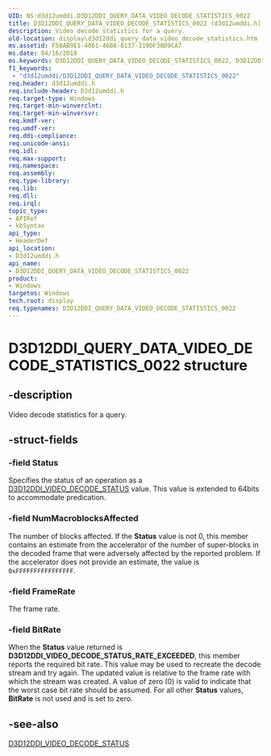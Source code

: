 ```yaml
---
UID: NS:d3d12umddi.D3D12DDI_QUERY_DATA_VIDEO_DECODE_STATISTICS_0022
title: D3D12DDI_QUERY_DATA_VIDEO_DECODE_STATISTICS_0022 (d3d12umddi.h)
description: Video decode statistics for a query.
old-location: display\d3d12ddi_query_data_video_decode_statistics.htm
ms.assetid: F58AB9E1-4061-46B8-8137-319DF30D9CA7
ms.date: 04/16/2018
ms.keywords: D3D12DDI_QUERY_DATA_VIDEO_DECODE_STATISTICS_0022, D3D12DDI_QUERY_DATA_VIDEO_DECODE_STATISTICS_0022 structure [Display Devices], d3d12umddi/D3D12DDI_QUERY_DATA_VIDEO_DECODE_STATISTICS_0022, display.d3d12ddi_query_data_video_decode_statistics
f1_keywords:
 - "d3d12umddi/D3D12DDI_QUERY_DATA_VIDEO_DECODE_STATISTICS_0022"
req.header: d3d12umddi.h
req.include-header: D3d12umddi.h
req.target-type: Windows
req.target-min-winverclnt:
req.target-min-winversvr:
req.kmdf-ver:
req.umdf-ver:
req.ddi-compliance:
req.unicode-ansi:
req.idl:
req.max-support:
req.namespace:
req.assembly:
req.type-library:
req.lib:
req.dll:
req.irql:
topic_type:
- APIRef
- kbSyntax
api_type:
- HeaderDef
api_location:
- D3d12umddi.h
api_name:
- D3D12DDI_QUERY_DATA_VIDEO_DECODE_STATISTICS_0022
product:
- Windows
targetos: Windows
tech.root: display
req.typenames: D3D12DDI_QUERY_DATA_VIDEO_DECODE_STATISTICS_0022
---
```


# D3D12DDI_QUERY_DATA_VIDEO_DECODE_STATISTICS_0022 structure


## -description


Video decode statistics for a query.


## -struct-fields




### -field Status

Specifies the status of an operation as a [D3D12DDI_VIDEO_DECODE_STATUS](ne-d3d12umddi-d3d12ddi_video_decode_status_0020.md) value. This value is extended to 64bits to accommodate predication.


### -field NumMacroblocksAffected

The number of blocks affected. If the <b>Status</b> value is not 0, this member contains an estimate from the accelerator of the number of super-blocks in the decoded frame that were adversely affected by the reported problem. If the accelerator does not provide an estimate, the value is `0xFFFFFFFFFFFFFFFF`.


### -field FrameRate

The frame rate.

### -field BitRate

When the <b>Status</b> value returned is <b>D3D12DDI_VIDEO_DECODE_STATUS_RATE_EXCEEDED</b>, this member reports the required bit rate.  This value may be used to recreate the decode stream and try again.  The updated value is relative to the frame rate with which the stream was created.  A value of zero (0) is valid to indicate that the worst case bit rate should be assumed.
For all other <b>Status</b> values, <b>BitRate</b> is not used and is set to zero.



## -see-also




<a href="https://docs.microsoft.com/windows-hardware/drivers/ddi/d3d12umddi/ne-d3d12umddi-d3d12ddi_video_decode_status_0020">D3D12DDI_VIDEO_DECODE_STATUS</a>
 

 

